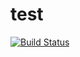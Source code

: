# test
[![Build Status](https://travis-ci.org/travis-ci/travis-web.svg?branch=master)](https://travis-ci.org/travis-ci/travis-web)
